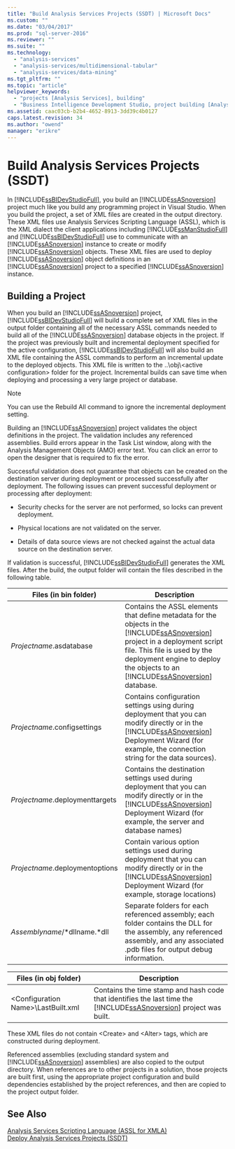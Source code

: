 ```yaml
---
title: "Build Analysis Services Projects (SSDT) | Microsoft Docs"
ms.custom: ""
ms.date: "03/04/2017"
ms.prod: "sql-server-2016"
ms.reviewer: ""
ms.suite: ""
ms.technology: 
  - "analysis-services"
  - "analysis-services/multidimensional-tabular"
  - "analysis-services/data-mining"
ms.tgt_pltfrm: ""
ms.topic: "article"
helpviewer_keywords: 
  - "projects [Analysis Services], building"
  - "Business Intelligence Development Studio, project building [Analysis Services]"
ms.assetid: caac03cb-b2b4-4652-8913-3dd39c4b0127
caps.latest.revision: 34
ms.author: "owend"
manager: "erikre"
---
```

# Build Analysis Services Projects (SSDT)
  In [!INCLUDE[ssBIDevStudioFull](../../analysis-services/includes/ssbidevstudiofull-md.md)], you build an [!INCLUDE[ssASnoversion](../../analysis-services/includes/ssasnoversion-md.md)] project much like you build any programming project in Visual Studio. When you build the project, a set of XML files are created in the output directory. These XML files use Analysis Services Scripting Language (ASSL), which is the XML dialect the client applications including [!INCLUDE[ssManStudioFull](../../advanced-analytics/r-services/includes/ssmanstudiofull-md.md)] and [!INCLUDE[ssBIDevStudioFull](../../analysis-services/includes/ssbidevstudiofull-md.md)] use to communicate with an [!INCLUDE[ssASnoversion](../../analysis-services/includes/ssasnoversion-md.md)] instance to create or modify [!INCLUDE[ssASnoversion](../../analysis-services/includes/ssasnoversion-md.md)] objects. These XML files are used to deploy [!INCLUDE[ssASnoversion](../../analysis-services/includes/ssasnoversion-md.md)] object definitions in an [!INCLUDE[ssASnoversion](../../analysis-services/includes/ssasnoversion-md.md)] project to a specified [!INCLUDE[ssASnoversion](../../analysis-services/includes/ssasnoversion-md.md)] instance.  
  
## Building a Project  
 When you build an [!INCLUDE[ssASnoversion](../../analysis-services/includes/ssasnoversion-md.md)] project, [!INCLUDE[ssBIDevStudioFull](../../analysis-services/includes/ssbidevstudiofull-md.md)] will build a complete set of XML files in the output folder containing all of the necessary ASSL commands needed to build all of the [!INCLUDE[ssASnoversion](../../analysis-services/includes/ssasnoversion-md.md)] database objects in the project. If the project was previously built and incremental deployment specified for the active configuration, [!INCLUDE[ssBIDevStudioFull](../../analysis-services/includes/ssbidevstudiofull-md.md)] will also build an XML file containing the ASSL commands to perform an incremental update to the deployed objects. This XML file is written to the ..\obj\\<active configuration\> folder for the project. Incremental builds can save time when deploying and processing a very large project or database.  
  
> [!NOTE]  
>  You can use the Rebuild All command to ignore the incremental deployment setting.  
  
 Building an [!INCLUDE[ssASnoversion](../../analysis-services/includes/ssasnoversion-md.md)] project validates the object definitions in the project. The validation includes any referenced assemblies. Build errors appear in the Task List window, along with the Analysis Management Objects (AMO) error text. You can click an error to open the designer that is required to fix the error.  
  
 Successful validation does not guarantee that objects can be created on the destination server during deployment or processed successfully after deployment. The following issues can prevent successful deployment or processing after deployment:  
  
-   Security checks for the server are not performed, so locks can prevent deployment.  
  
-   Physical locations are not validated on the server.  
  
-   Details of data source views are not checked against the actual data source on the destination server.  
  
 If validation is successful, [!INCLUDE[ssBIDevStudioFull](../../analysis-services/includes/ssbidevstudiofull-md.md)] generates the XML files. After the build, the output folder will contain the files described in the following table.  
  
|Files (in bin folder)|Description|  
|-----------------------------|-----------------|  
|*Projectname*.asdatabase|Contains the ASSL elements that define metadata for the objects in the [!INCLUDE[ssASnoversion](../../analysis-services/includes/ssasnoversion-md.md)] project in a deployment script file. This file is used by the deployment engine to deploy the objects to an [!INCLUDE[ssASnoversion](../../analysis-services/includes/ssasnoversion-md.md)] database.|  
|*Projectname*.configsettings|Contains configuration settings using during deployment that you can modify directly or in the [!INCLUDE[ssASnoversion](../../analysis-services/includes/ssasnoversion-md.md)] Deployment Wizard (for example, the connection string for the data sources).|  
|*Projectname*.deploymenttargets|Contains the destination settings used during deployment that you can modify directly or in the [!INCLUDE[ssASnoversion](../../analysis-services/includes/ssasnoversion-md.md)] Deployment Wizard (for example, the server and database names)|  
|*Projectname*.deploymentoptions|Contain various option settings used during deployment that you can modify directly or in the [!INCLUDE[ssASnoversion](../../analysis-services/includes/ssasnoversion-md.md)] Deployment Wizard (for example, storage locations)|  
|*Assemblyname*/*dllname.*dll|Separate folders for each referenced assembly; each folder contains the DLL for the assembly, any referenced assembly, and any associated .pdb files for output debug information.|  
  
|Files (in obj folder)|Description|  
|-----------------------------|-----------------|  
|\<Configuration Name>\LastBuilt.xml|Contains the time stamp and hash code that identifies the last time the [!INCLUDE[ssASnoversion](../../analysis-services/includes/ssasnoversion-md.md)] project was built.|  
  
 These XML files do not contain \<Create> and \<Alter> tags, which are constructed during deployment.  
  
 Referenced assemblies (excluding standard system and [!INCLUDE[ssASnoversion](../../analysis-services/includes/ssasnoversion-md.md)] assemblies) are also copied to the output directory. When references are to other projects in a solution, those projects are built first, using the appropriate project configuration and build dependencies established by the project references, and then are copied to the project output folder.  
  
## See Also  
 [Analysis Services Scripting Language &#40;ASSL for XMLA&#41;](../../analysis-services/scripting/analysis-services-scripting-language-assl-for-xmla.md)   
 [Deploy Analysis Services Projects &#40;SSDT&#41;](../../analysis-services/multidimensional-models/deploy-analysis-services-projects-ssdt.md)  
  
  